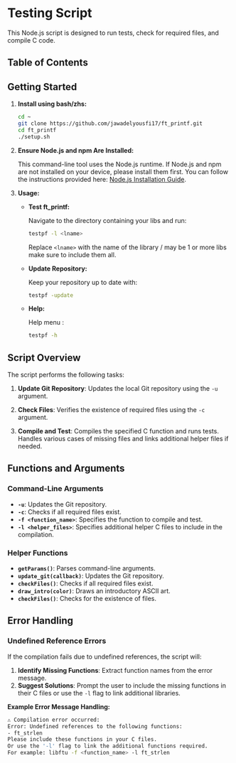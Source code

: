 # Testing Script

This Node.js script is designed to run tests, check for required files, and compile C code.

## Table of Contents

## Getting Started

1. **Install using bash/zhs:**

    ```bash
    cd ~
    git clone https://github.com/jawadelyousfi17/ft_printf.git
    cd ft_printf
    ./setup.sh
    ```

3. **Ensure Node.js and npm Are Installed:**

    This command-line tool uses the Node.js runtime. If Node.js and npm are not installed on your device, please install them first. You can follow the instructions provided here: [Node.js Installation Guide](https://docs.npmjs.com/downloading-and-installing-node-js-and-npm).

4. **Usage:**

    - **Test ft_printf:**

        Navigate to the directory containing your libs and run:

        ```bash
        testpf -l <lname>
        ```

        Replace `<lname>` with the name of the library / may be 1 or more libs make sure to include them all.

    
    
    - **Update Repository:**

        Keep your repository up to date with:

        ```bash
        testpf -update
        ```
    - **Help:**

        Help menu :

        ```bash
        testpf -h
        ```
## Script Overview

The script performs the following tasks:

1. **Update Git Repository**: Updates the local Git repository using the `-u` argument.

2. **Check Files**: Verifies the existence of required files using the `-c` argument.

3. **Compile and Test**: Compiles the specified C function and runs tests. Handles various cases of missing files and links additional helper files if needed.

## Functions and Arguments

### Command-Line Arguments

- **`-u`**: Updates the Git repository.
- **`-c`**: Checks if all required files exist.
- **`-f <function_name>`**: Specifies the function to compile and test.
- **`-l <helper_files>`**: Specifies additional helper C files to include in the compilation.

### Helper Functions

- **`getParams()`**: Parses command-line arguments.
- **`update_git(callback)`**: Updates the Git repository.
- **`checkFiles()`**: Checks if all required files exist.
- **`draw_intro(color)`**: Draws an introductory ASCII art.
- **`checkFiles()`**: Checks for the existence of files.

## Error Handling

### Undefined Reference Errors

If the compilation fails due to undefined references, the script will:

1. **Identify Missing Functions**: Extract function names from the error message.
2. **Suggest Solutions**: Prompt the user to include the missing functions in their C files or use the `-l` flag to link additional libraries.

**Example Error Message Handling:**

```bash
⚠️ Compilation error occurred:
Error: Undefined references to the following functions:
- ft_strlen
Please include these functions in your C files.
Or use the '-l' flag to link the additional functions required.
For example: libftu -f <function_name> -l ft_strlen
